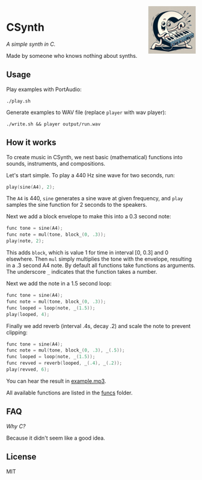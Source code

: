 <img src="logo.jpg" width="25%" height="25%" align="right" alt="CSynth logo">

# CSynth

*A simple synth in C.*

Made by someone who knows nothing about synths.

## Usage

Play examples with PortAudio:

    ./play.sh

Generate examples to WAV file (replace `player` with wav player):

    ./write.sh && player output/run.wav

## How it works

To create music in CSynth, we nest basic (mathematical) functions into sounds,
instruments, and compositions.

Let's start simple. To play a 440 Hz sine wave for two seconds, run:

```c
play(sine(A4), 2);
```

The `A4` is 440, `sine` generates a sine wave at given frequency, and `play`
samples the sine function for 2 seconds to the speakers.

Next we add a block envelope to make this into a 0.3 second note:

```c
func tone = sine(A4);
func note = mul(tone, block_(0, .3));
play(note, 2);
```

This adds `block`, which is value 1 for time in interval [0, 0.3] and 0
elsewhere. Then `mul` simply multiplies the tone with the envelope, resulting in
a .3 second A4 note. By default all functions take functions as arguments. The
underscore `_` indicates that the function takes a number.

Next we add the note in a 1.5 second loop:

```c
func tone = sine(A4);
func note = mul(tone, block_(0, .3));
func looped = loop(note, _(1.5));
play(looped, 4);
```

Finally we add reverb (interval .4s, decay .2) and scale the note to prevent
clipping:

```c
func tone = sine(A4);
func note = mul(tone, block_(0, .3), _(.5));
func looped = loop(note, _(1.5));
func revved = reverb(looped, _(.4), _(.2));
play(revved, 6);
```

You can hear the result in
[example.mp3](https://github.com/leovandriel/csynth/raw/main/output/example.mp3).

All available functions are listed in the [funcs](src/funcs) folder.

## FAQ

*Why C?*

Because it didn't seem like a good idea.

## License

MIT
